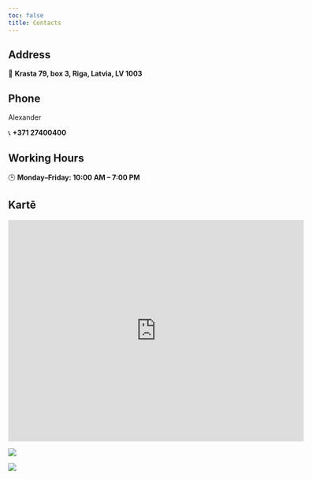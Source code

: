 ```yaml
---
toc: false
title: Contacts
---
```


## Address

📍 **Krasta 79, box 3, Riga, Latvia, LV 1003**

## Phone

Alexander

📞 **+371 27400400**

## Working Hours

🕒 **Monday–Friday: 10:00 AM – 7:00 PM**

## Kartē

<iframe src="https://www.google.com/maps/embed?pb=!1m18!1m12!1m3!1d86774.38995243598!2d24.039201922623084!3d56.94964863144278!2m3!1f0!2f0!3f0!3m2!1i1024!2i768!4f13.1!3m3!1m2!1s0x46eecfc00c00c021%3A0x41149b65927a8440!2sMaza%20Krasta%2079%2C%20Riga%2C%20Latvia!5e0!3m2!1sen!2slv!4v1717154265567&zoom=17" width="600" height="450" style="border:0;"allowfullscreen="" loading="lazy"></iframe>

![](/uploads/toma9.png)

![](/uploads/488460171_2588338948037406_7270974208506057071_n.jpg)
